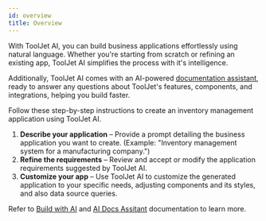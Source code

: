 ```yaml
---
id: overview
title: Overview
---
```

With ToolJet AI, you can build business applications effortlessly using natural language. Whether you're starting from scratch or refining an existing app, ToolJet AI simplifies the process with it's intelligence.

Additionally, ToolJet AI comes with an AI-powered [documentation assistant](/docs/tooljet-ai/ai-doc-assistant), ready to answer any questions about ToolJet's features, components, and integrations, helping you build faster.

Follow these step-by-step instructions to create an inventory management application using ToolJet AI. 
1. **Describe your application** – Provide a prompt detailing the business application you want to create. (Example: "Inventory management system for a manufacturing company.")
2. **Refine the requirements** – Review and accept or modify the application requirements suggested by ToolJet AI.
3. **Customize your app** – Use ToolJet AI to customize the generated application to your specific needs, adjusting components and its styles, and also data source queries.


Refer to [Build with AI](/docs/tooljet-ai/build-with-ai) and [AI Docs Assitant](/docs/tooljet-ai/ai-doc-assistant) documentation to learn more.